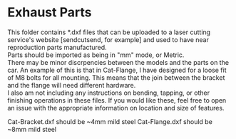 # Exhaust Parts  

This folder contains *.dxf files that can be uploaded to a laser cutting service's website [sendcutsend, for example] and used to have near reproduction parts manufactured.  
Parts should be imported as being in "mm" mode, or Metric.  
There may be minor discrpencies between the models and the parts on the car. An example of this is that in Cat-Flange, I have designed for a loose fit of M8 bolts for all mounting. This means that the join between the bracket and the flange will need different hardware.  
I also am not including any instructions on bending, tapping, or other finishing operations in these files.  If you would like these, feel free to open an issue with the appropriate information on location and size of features.

Cat-Bracket.dxf should be ~4mm mild steel
Cat-Flange.dxf should be ~8mm mild steel
